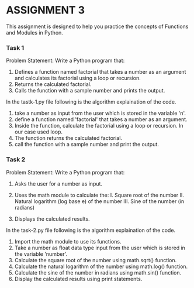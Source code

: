 ASSIGNMENT 3
========
This assignment is designed to help you practice the concepts of Functions and Modules in Python.


### Task 1 ###
Problem Statement: Write a Python program that:
1.   Defines a function named factorial that takes a number as an argument and calculates its factorial using a loop or recursion.
2.   Returns the calculated factorial.
3.   Calls the function with a sample number and prints the output.

In the tastk-1.py file following is the algorithm explaination of the code.
1. take a number as input from the user which is stored in the variable 'n'.
2. define a function named 'factorial' that takes a number as an argument.
3. Inside the function, calculate the factorial using a loop or recursion. In our case used loop.
4. The function returns the calculated factorial.
5. call the function with a sample number and print the output.


### Task 2 ###
Problem Statement: Write a Python program that:
1.   Asks the user for a number as input.
2.   Uses the math module to calculate the:
    I. Square root of the number
    II. Natural logarithm (log base e) of the number
    III. Sine of the number (in radians)

3.   Displays the calculated results.

In the task-2.py file following is the algorithm explaination of the code.
1. Import the math module to use its functions.
2. Take a number as float data type input from the user which is stored in the variable 'number'.
3. Calculate the square root of the number using math.sqrt() function.
4. Calculate the natural logarithm of the number using math.log() function.
5. Calculate the sine of the number in radians using math.sin() function.
6. Display the calculated results using print statements.
